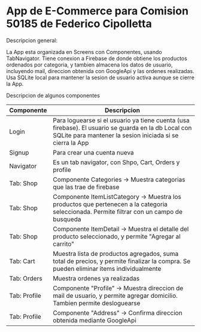 
# App de E-Commerce para Comision 50185 de Federico Cipolletta

Descripcion general: 

La App esta organizada en Screens con Componentes, usando TabNavigator. Tiene conexion a Firebase de donde obtiene los productos ordenados por categoria, y tambien almacena los datos de usuario, incluyendo mail, direccion obtenida con GoogleApi y las ordenes realizadas. Usa SQLite local para mantener la sesion de usuario activa aunque se cierre la App.


Descripcion de algunos componentes

| Componente | Descripcion |
| ----------- | ----------- |
| Login | Para loguearse si el usuario ya tiene cuenta (usa firebase). El usuario se guarda en la db Local con SQLite para mantener la sesion iniciada si se cierra la App |
| Signup | Para crear una cuenta nueva|
| Navigator | Es un tab navigator, con Shpo, Cart, Orders y profile |
| Tab: Shop | Componente Categories -> Muestra categorias que las trae de firebase |
| Tab: Shop | Componente ItemListCategory -> Muestra los productos que pertenecen a la categoria seleccionada. Permite filtrar con un campo de busqueda |
| Tab: Shop | Componente ItemDetail -> Muestra el detalle del producto seleccionado, y permite "Agregar al carrito" |
| Tab: Cart | Muestra lista de productos agregados, suma total de precios, y permite finalizar la compra. Se pueden eliminar items individualmente |
| Tab: Orders | Muestra ordenes ya realizadas |
| Tab: Profile | Componente "Profile" -> Muestra direccion de mail de usuario, y permite agregar domicilio. Tambien permite desloguearse  |
| Tab: Profile | Componente "Address" -> Confirma direccion obtenida mediante GoogleApi  |




